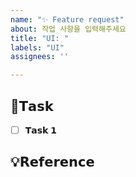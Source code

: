```yaml
---
name: "✨ Feature request"
about: 작업 사항을 입력해주세요
title: "UI: "
labels: "UI"
assignees: ''

---
```


## 📌𝗧𝗮𝘀𝗸
- [ ] 𝗧𝗮𝘀𝗸 𝟭

## 💡𝗥𝗲𝗳𝗲𝗿𝗲𝗻𝗰𝗲


</br>
